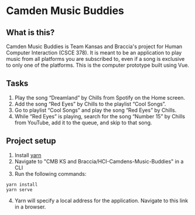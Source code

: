 # Camden Music Buddies

## What is this?
Camden Music Buddies is Team Kansas and Braccia's project for Human Computer Interaction (CSCE 378). It is meant to be an application to play music from all platforms you are subscribed to, even if a song is exclusive to only one of the platforms. This is the computer prototype built using Vue.

## Tasks
1. Play the song “Dreamland” by Chills from Spotify on the Home screen.
2. Add the song “Red Eyes” by Chills to the playlist “Cool Songs”.
3. Go to playlist “Cool Songs” and play the song “Red Eyes” by Chills.
4. While “Red Eyes” is playing, search for the song “Number 15” by Chills from YouTube, add it to the queue, and skip to that song.

## Project setup
1. Install [yarn](https://yarnpkg.com/lang/en/docs/cli/install/)
2. Navigate to "CMB KS and Braccia/HCI-Camdens-Music-Buddies" in a CLI
3. Run the following commands:
```
yarn install
yarn serve
```
4. Yarn will specify a local address for the application. Navigate to this link in a browser.
